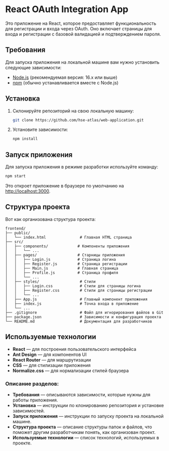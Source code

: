 # React OAuth Integration App

Это приложение на React, которое предоставляет функциональность для регистрации и входа через OAuth. Оно включает страницы для входа и регистрации с базовой валидацией и подтверждением пароля.

## Требования

Для запуска приложения на локальной машине вам нужно установить следующие зависимости:

- [Node.js](https://nodejs.org/) (рекомендуемая версия: 16.x или выше)
- [npm](https://www.npmjs.com/) (обычно устанавливается вместе с Node.js)

## Установка

1. Склонируйте репозиторий на свою локальную машину:

   ```bash
   git clone https://github.com/hse-atlas/web-application.git
   ```

2. Установите зависимости:

   ```bash
   npm install
   ```

## Запуск приложения

Для запуска приложения в режиме разработки используйте команду:

```bash
npm start
```

Это откроет приложение в браузере по умолчанию на [http://localhost:3000](http://localhost:3000).

## Структура проекта

Вот как организована структура проекта:

```
frontend/
├── public/
│   └── index.html               # Главная HTML страница
├── src/
│   ├── components/             # Компоненты приложения
│   │   └── ...
│   ├── pages/                  # Старницы приложения
│   │   ├── Login.js            # Страница логина
│   │   ├── Register.js         # Страница регистрации
│   │   ├── Main.js             # Главная страница
│   │   ├── Profile.js          # Страница профиля
│   │   └── ...
│   ├── styles/                  # Стили
│   │   ├── Login.css            # Стили для страницы логина
│   │   ├── Register.css         # Стили для страницы регистрации
│   │   └── ...
│   ├── App.js                   # Главный компонент приложения
│   ├── index.js                 # Точка входа в приложение
│   └── ...
├── .gitignore                   # Файл для игнорирования файлов в Git
├── package.json                 # Зависимости и конфигурация проекта
└── README.md                    # Документация для разработчиков
```

## Используемые технологии

- **React** — для построения пользовательского интерфейса
- **Ant Design** — для компонентов UI
- **React Router** — для маршрутизации 
- **CSS** — для стилизации приложения
- **Normalize.css** — для нормализации стилей браузера

### Описание разделов:

- **Требования** — описываются зависимости, которые нужны для работы приложения.
- **Установка** — инструкции по клонированию репозитория и установке зависимостей.
- **Запуск приложения** — инструкции по запуску проекта на локальной машине.
- **Структура проекта** — описание структуры папок и файлов, что поможет другим разработчикам понять, как организован проект.
- **Используемые технологии** — список технологий, используемых в проекте.
